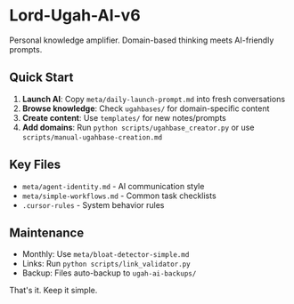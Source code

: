 # Lord-Ugah-AI-v6

Personal knowledge amplifier. Domain-based thinking meets AI-friendly prompts.

## Quick Start
1. **Launch AI**: Copy `meta/daily-launch-prompt.md` into fresh conversations
2. **Browse knowledge**: Check `ugahbases/` for domain-specific content  
3. **Create content**: Use `templates/` for new notes/prompts
4. **Add domains**: Run `python scripts/ugahbase_creator.py` or use `scripts/manual-ugahbase-creation.md`

## Key Files
- `meta/agent-identity.md` - AI communication style
- `meta/simple-workflows.md` - Common task checklists
- `.cursor-rules` - System behavior rules

## Maintenance  
- Monthly: Use `meta/bloat-detector-simple.md`
- Links: Run `python scripts/link_validator.py`
- Backup: Files auto-backup to `ugah-ai-backups/`

That's it. Keep it simple.
